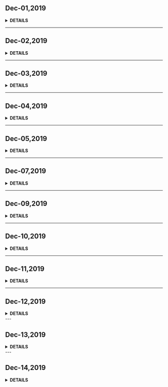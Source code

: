 
## Dec-01,2019

<details><summary><b>DETAILS</b></summary>
<p>

### The last month of 2019
> Dec 01,2019,Saturday. 
> 今天是2019年最后一个月的第一天。地点为中国国家图书馆。 

> 2018年年底的时候写了个18年的年终总结，这件事彷佛就在昨天。因为我记得那会我已经差不多坚持日更四五十天了。  
> 眨眼之间一年光景又过，细数这一年我变化了什么，干了什么，成长了什么。


### 在易诚的生活工作
> 18年5月入职易诚，19年3月底离职。离职到如今未曾停歇，也没理下思路。    

> 在易诚工作，确切的说是交通银行，作息是朝九晚五，公司环境是不联网，上班心态是墨迹难过。
> 将近一年的周而复始，并没有任何的成长。形容一下这段工作经历的话：没挑战、没乐趣。  

> 将来我可能去回顾我的整个职场生涯经历，单从今时今日来看，在这里的工作，最大的收获是体验，让我对银行的工作环境、工作效率有了某一个方面的了解。    
> 我虽然也尽职也尽责，但意义不大，项目不在乎你的代码质量，项目不在意团队的效率提升，银行不在意你怎么实现。  
> 工作环境氛围虽然让人放松、没压力，但是于个人的长久发展和技能提升显然给不了多大的帮助，不联网的开发环境甚至会让你遗忘你之前好不容易学了一点的技能。  
> 加我又是一个自律性不那么强、目标总不那么明确的一个人，闲暇时间也是在一片茫茫浩瀚书海之中左晃右荡，唯一找了点念想的就是望到了可以抄文学习的大门，直到今日热情还未散的干净。    
> 生活上好像也没有留下什么，都似随风而去了。养了一只猫，抑郁身亡。  
> 还有一些东西应该会影响着我吧，只是突然不想思考了。

### 我该干点什么
> 我好像一直在寻找，不知道找什么。  
> 我好像一直在等待着去做什么事，一种非做不可的大事，只是还不知道是什么。    
> 还有一个月的时间就要进入21世纪的另一个年代，我们讲究新年新气象、新年新计划。我怎么突然觉得这种感觉跟上一个年一样，依旧任他随风逐流而去。这样不太好啊。
</p>
</details>

---

## Dec-02,2019
<details><summary><b>DETAILS</b></summary>
<p>

### Take a day off and think about life。    
### So suddenly confused。
</p>
</details>

---
## Dec-03,2019
<details><summary><b>DETAILS</b></summary>
<p>

### 生活中总会有那么段时间，做什么也没精力，干什么也没激情，但这段时间总会过去，所以做人还是要有一个目标去，在这段难过的日子过去的时候，还能继续轻装上阵，继续朝着目标进发。

> 技术人应该都比较焦虑吧，每天不去学习一些东西就感觉好像被这个社会淘汰了。
> So，今天继续学习浏览器的工作原理，另外准备过一遍Vue的英文文档。
</p>
</details>

---

## Dec-04,2019
<details><summary><b>DETAILS</b></summary>
<p>

### Did nothing。
### HUAWEI公关牛皮，华为Github上的黑历史：https://github.com/evil-huawei/evil-huawei
</p>
</details>

---

## Dec-05,2019
<details><summary><b>DETAILS</b></summary>
<p>

#### 1. 首先来学习一下这个CSS它是如何影响首次加载时的白屏问题的。   
#### 2. 解决项目中的Bug、包括添加应用协议、Excel导出的汇总等。
#### 3. 浏览器工作原理第五章的内容有些晦涩、也或许是我没看进去吧，感觉不那么如含糊灌顶了。
</p>
</details>

---

## Dec-07,2019
<details><summary><b>DETAILS</b></summary>
<p>

> 周六跟着三哥、则睿一同喝了点酒，聊了一些人生。    
> 一股不快乐的情绪在今天弥漫，又迷茫了。
</p>
</details>

---

## Dec-09,2019
<details><summary><b>DETAILS</b></summary>
<p>

### **Daily Sentence**
#### <u>*Every man dies,not every man really lives*</u>

### **Plan**
> 这里记录我的一天，需要去留意的事。
> 浏览器中的网络--咬文嚼字。    
> 查看某招聘要求--针对其中要求开始下一个阶段的学习储备。  

> switch在京东预约人数差不多十万，我平时不是一个爱玩游戏的人，但也被这一小股的潮流心潮澎湃。    
> 突然就想找个游戏玩玩，人生如戏，最近这段时间感觉不到快乐与满足，可能玩游戏是一个不错的发泄、释放方式。
</p>
</details>

---

## Dec-10,2019
<details><summary><b>DETAILS</b></summary>
<p>

#### <u>*We still have to be fantasies, don't we?*</u>

### Plan
> 这里记录我的一天，需要去留意的事。 
> 1. 解决转账的权限问题。
> 2. 继续深入浏览器中的网络--整理成Keynote。  
> 3. Plan the next study major.

### Summary
> 修改线上一个bug(权限问题)，这个bug的修改开始、问题定位直到结束发现没有问题，有这样一个感受：    
>「 扑了半天火，发现人家那是个蜡烛， 要进行烛光晚餐用的 」。
> 新建了一个文件`daily_coding_issue`，记录一些用心去学习的小知识点。

</p>
</details>

---

## Dec-11,2019
<details><summary><b>DETAILS</b></summary>
<p>

### **Daily Sentence**
#### <u>*Have you somewhat to do tomorrow, do it today.*</u>

### Plan & Result
> 1. 浏览器HTTP2.0--Keynote. 
> 2. 掘金上一篇关于CSS的长文。
> 3. daily_coding_issue添加一个问题。

> 晚上再次过了一遍关于HTTP2.0的知识。   
> 并且做了一道Leetcode算法数组题， 突然觉得做这种题感觉非常良好，有种初高中做数学的感觉了，保持保持！
</p>
</details>

---

## Dec-12,2019
<details><summary><b>DETAILS</b></summary>
<p>

### **Daily Sentence**
#### <u>*做技术的不仅仅需要通过不断的练习来让自己牛逼，还要让别人也看到自己的牛逼，这样能很好的增大你的影响力*</u>

### Sumary
> 这里记录我的一天我需要去留意的一些事。
>
> + HTTP3.0--Keynote总结。  
> + Vue---Installation. 
> + daily_coding_issue.
</p>
</details>
---

## Dec-13,2019
<details><summary><b>DETAILS</b></summary>
<p>

### 今天换工位,白天并没有get到什么。 

</p>
</details>
---

## Dec-14,2019
<details><summary><b>DETAILS</b></summary>
<p>

### 周六，天气晴朗。    
> 我本该起床做些什么，然而总是想着所谓的终极、长远目标，而对当下的小目标产生疑惑。  
> 中午在家，跟怡兰吃了没有麻酱的火锅。本来想着学习些什么，哥们（李帅）约去吃饭，想着晚上归来有些许的可能会醉。故而提两句话。    
> 目前，我想坚持的就是Github的形式主义代码提交，以及我的周总结。

</p>
</details>